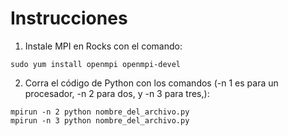 # Instrucciones

1. Instale MPI en Rocks con el comando:

`sudo yum install openmpi openmpi-devel`

2. Corra el código de Python con los comandos (-n 1 es para un procesador, -n 2 para dos, y -n 3 para tres,):

```mpirun -n 1 python nombre_del_archivo.py
mpirun -n 2 python nombre_del_archivo.py
mpirun -n 3 python nombre_del_archivo.py
```
